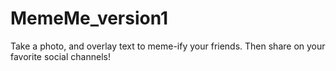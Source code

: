 # MemeMe_version1
Take a photo, and overlay text to meme-ify your friends. Then share on your favorite social channels!
